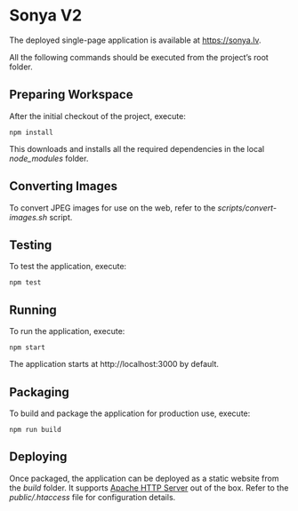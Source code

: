 # Sonya V2

The deployed single-page application is available at https://sonya.lv.

All the following commands should be executed from the project’s root folder.

## Preparing Workspace

After the initial checkout of the project, execute:

    npm install

This downloads and installs all the required dependencies in the local *node_modules* folder.

## Converting Images

To convert JPEG images for use on the web, refer to the *scripts/convert-images.sh* script.

## Testing

To test the application, execute:

    npm test

## Running

To run the application, execute:

    npm start

The application starts at http://localhost:3000 by default.

## Packaging

To build and package the application for production use, execute:

    npm run build

## Deploying

Once packaged, the application can be deployed as a static website from the *build* folder. It supports [Apache HTTP Server](https://httpd.apache.org) out of the box. Refer to the *public/.htaccess* file for configuration details.
